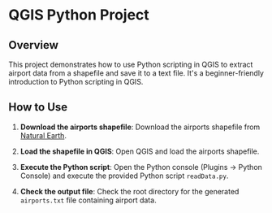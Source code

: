 # QGIS Python Project

## Overview

This project demonstrates how to use Python scripting in QGIS to extract airport data from a shapefile and save it to a text file. It's a beginner-friendly introduction to Python scripting in QGIS.

## How to Use

1. **Download the airports shapefile**: Download the airports shapefile from [Natural Earth](http://www.naturalearthdata.com/downloads/10m-cultural-vectors/airports/).

2. **Load the shapefile in QGIS**: Open QGIS and load the airports shapefile.

3. **Execute the Python script**: Open the Python console (Plugins -> Python Console) and execute the provided Python script `readData.py`.

4. **Check the output file**: Check the root directory for the generated `airports.txt` file containing airport data.
